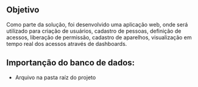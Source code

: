 ## Objetivo
Como parte da solução, foi desenvolvido uma aplicação web, onde será utilizado para criação de usuários, cadastro de pessoas, definição de acessos, liberação de permissão, 
cadastro de aparelhos, visualização em tempo real dos acessos através de dashboards.

## Importanção do banco de dados:
- Arquivo na pasta raíz do projeto


